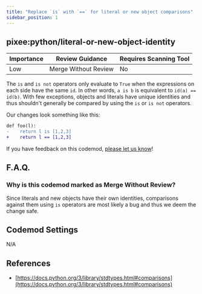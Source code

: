```yaml
---
title: "Replace `is` with `==` for literal or new object comparisons"
sidebar_position: 1
---
```


## pixee:python/literal-or-new-object-identity

| Importance | Review Guidance      | Requires Scanning Tool |
| ---------- | -------------------- | ---------------------- |
| Low        | Merge Without Review | No                     |

The `is` and `is not` operators only evaluate to `True` when the expressions on each side have the same `id`. In other words, `a is b` is equivalent to `id(a) == id(b)`. With few exceptions, objects and literals have unique identities and thus shouldn't generally be compared by using the `is` or `is not` operators.

Our changes look something like this:

```diff
def foo(l):
-    return l is [1,2,3]
+    return l == [1,2,3]
```

If you have feedback on this codemod, [please let us know](mailto:feedback@pixee.ai)!

## F.A.Q.

### Why is this codemod marked as Merge Without Review?

Since literals and new objects have their own identities, comparisons against them using `is` operators are most likely a bug and thus we deem the change safe.

## Codemod Settings

N/A

## References

- [https://docs.python.org/3/library/stdtypes.html#comparisons](https://docs.python.org/3/library/stdtypes.html#comparisons)
